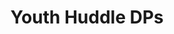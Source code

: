 ---
title: Youth Huddle DPs
redirect_to: https://drive.google.com/drive/folders/1XivnUwTwKF26y5RUz-8FK1-kIHEYKxUw?usp=sharing
redirect_from: 
  - /YHDP2023
  - /yhdp2023
---